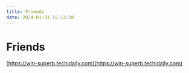 ```yaml
---
title: Friends
date: 2024-01-31 15:13:18
---
```


# Friends

[https://win-superb.techidaily.com](https://win-superb.techidaily.com)